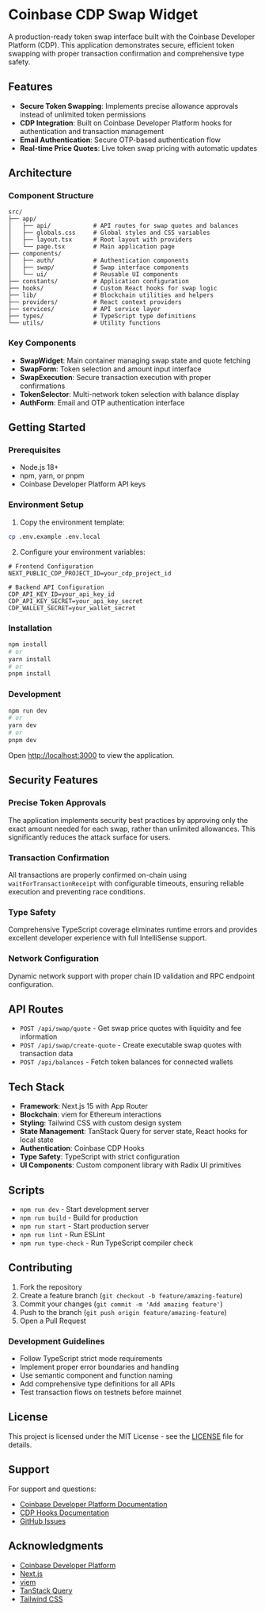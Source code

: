 # Coinbase CDP Swap Widget

A production-ready token swap interface built with the Coinbase Developer Platform (CDP). This application demonstrates secure, efficient token swapping with proper transaction confirmation and comprehensive type safety.

## Features

- **Secure Token Swapping**: Implements precise allowance approvals instead of unlimited token permissions
- **CDP Integration**: Built on Coinbase Developer Platform hooks for authentication and transaction management
- **Email Authentication**: Secure OTP-based authentication flow
- **Real-time Price Quotes**: Live token swap pricing with automatic updates

## Architecture

### Component Structure

```
src/
├── app/
│   ├── api/            # API routes for swap quotes and balances
│   ├── globals.css     # Global styles and CSS variables
│   ├── layout.tsx      # Root layout with providers
│   └── page.tsx        # Main application page
├── components/
│   ├── auth/           # Authentication components
│   ├── swap/           # Swap interface components
│   └── ui/             # Reusable UI components
├── constants/          # Application configuration
├── hooks/              # Custom React hooks for swap logic
├── lib/                # Blockchain utilities and helpers
├── providers/          # React context providers
├── services/           # API service layer
├── types/              # TypeScript type definitions
└── utils/              # Utility functions
```

### Key Components

- **SwapWidget**: Main container managing swap state and quote fetching
- **SwapForm**: Token selection and amount input interface
- **SwapExecution**: Secure transaction execution with proper confirmations
- **TokenSelector**: Multi-network token selection with balance display
- **AuthForm**: Email and OTP authentication interface

## Getting Started

### Prerequisites

- Node.js 18+
- npm, yarn, or pnpm
- Coinbase Developer Platform API keys

### Environment Setup

1. Copy the environment template:

```bash
cp .env.example .env.local
```

2. Configure your environment variables:

```env
# Frontend Configuration
NEXT_PUBLIC_CDP_PROJECT_ID=your_cdp_project_id

# Backend API Configuration
CDP_API_KEY_ID=your_api_key_id
CDP_API_KEY_SECRET=your_api_key_secret
CDP_WALLET_SECRET=your_wallet_secret
```

### Installation

```bash
npm install
# or
yarn install
# or
pnpm install
```

### Development

```bash
npm run dev
# or
yarn dev
# or
pnpm dev
```

Open [http://localhost:3000](http://localhost:3000) to view the application.

## Security Features

### Precise Token Approvals

The application implements security best practices by approving only the exact amount needed for each swap, rather than unlimited allowances. This significantly reduces the attack surface for users.

### Transaction Confirmation

All transactions are properly confirmed on-chain using `waitForTransactionReceipt` with configurable timeouts, ensuring reliable execution and preventing race conditions.

### Type Safety

Comprehensive TypeScript coverage eliminates runtime errors and provides excellent developer experience with full IntelliSense support.

### Network Configuration

Dynamic network support with proper chain ID validation and RPC endpoint configuration.

## API Routes

- `POST /api/swap/quote` - Get swap price quotes with liquidity and fee information
- `POST /api/swap/create-quote` - Create executable swap quotes with transaction data
- `POST /api/balances` - Fetch token balances for connected wallets

## Tech Stack

- **Framework**: Next.js 15 with App Router
- **Blockchain**: viem for Ethereum interactions
- **Styling**: Tailwind CSS with custom design system
- **State Management**: TanStack Query for server state, React hooks for local state
- **Authentication**: Coinbase CDP Hooks
- **Type Safety**: TypeScript with strict configuration
- **UI Components**: Custom component library with Radix UI primitives

## Scripts

- `npm run dev` - Start development server
- `npm run build` - Build for production
- `npm run start` - Start production server
- `npm run lint` - Run ESLint
- `npm run type-check` - Run TypeScript compiler check

## Contributing

1. Fork the repository
2. Create a feature branch (`git checkout -b feature/amazing-feature`)
3. Commit your changes (`git commit -m 'Add amazing feature'`)
4. Push to the branch (`git push origin feature/amazing-feature`)
5. Open a Pull Request

### Development Guidelines

- Follow TypeScript strict mode requirements
- Implement proper error boundaries and handling
- Use semantic component and function naming
- Add comprehensive type definitions for all APIs
- Test transaction flows on testnets before mainnet

## License

This project is licensed under the MIT License - see the [LICENSE](LICENSE) file for details.

## Support

For support and questions:

- [Coinbase Developer Platform Documentation](https://docs.cdp.coinbase.com/)
- [CDP Hooks Documentation](https://docs.cdp.coinbase.com/cdp-hooks/docs/welcome)
- [GitHub Issues](https://github.com/coinbase/cdp-swap-widget/issues)

## Acknowledgments

- [Coinbase Developer Platform](https://developers.coinbase.com/)
- [Next.js](https://nextjs.org/)
- [viem](https://viem.sh/)
- [TanStack Query](https://tanstack.com/query)
- [Tailwind CSS](https://tailwindcss.com/)
